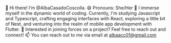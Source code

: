 👋 Hi there! I’m @AlbaCasadoCoscolla.
😄 Pronouns: She/Her
🌱  I immerse myself in the dynamic world of coding. Currently, I'm studying Javascript and Typescript, crafting engaging interfaces with React, exploring a little bit of Nest, and venturing into the realm of mobile app development with Flutter.
💞️ Interested in joining forces on a project? Feel free to reach out and connect!
📫 You can reach out to me via email at albaacc01@gmail.com




